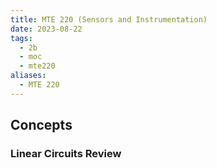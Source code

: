 ```yaml
---
title: MTE 220 (Sensors and Instrumentation)
date: 2023-08-22
tags:
  - 2b
  - moc
  - mte220
aliases:
  - MTE 220
---
```

## Concepts

### Linear Circuits Review 

